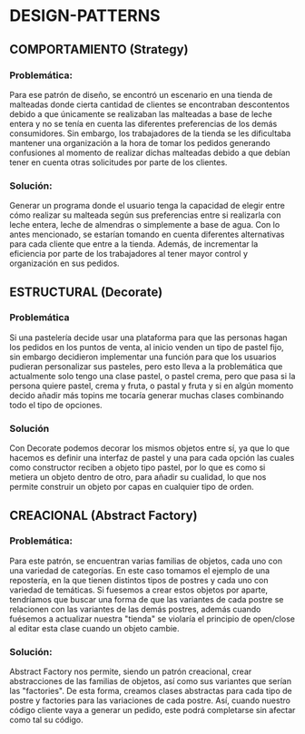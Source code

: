 # DESIGN-PATTERNS

## COMPORTAMIENTO (Strategy)
### Problemática:
Para ese patrón de diseño, se encontró un escenario en una tienda de malteadas donde cierta cantidad de clientes se encontraban descontentos debido a que únicamente se realizaban las malteadas a base de leche entera y no se tenía en cuenta las diferentes preferencias de los demás consumidores. Sin embargo, los trabajadores de la tienda se les dificultaba mantener una organización a la hora de tomar los pedidos generando confusiones al momento de realizar dichas malteadas debido a que debían tener en cuenta otras solicitudes por parte de los clientes. 

### Solución: 
Generar un programa donde el usuario tenga la capacidad de elegir entre cómo realizar su malteada según sus preferencias entre si realizarla con leche entera, leche de almendras o simplemente a base de agua. Con lo antes mencionado, se estarían tomando en cuenta diferentes alternativas para cada cliente que entre a la tienda. Además, de incrementar la eficiencia por parte de los trabajadores al tener mayor control y organización en sus pedidos. 

## ESTRUCTURAL (Decorate)
### Problemática
Si una pastelería decide usar una plataforma para que las personas hagan los pedidos en los puntos de venta, al inicio venden un tipo de pastel fijo, sin embargo decidieron implementar una función para que los usuarios pudieran personalizar sus pasteles, pero esto lleva a la problemática que actualmente solo tengo una clase pastel, o pastel crema, pero que pasa si la persona quiere pastel, crema y fruta, o pastal y fruta y si en algún momento decido añadir más topins me tocaría generar muchas clases combinando todo el tipo de opciones.

### Solución
Con Decorate podemos decorar los mismos objetos entre sí, ya que lo que hacemos es definir una interfaz de pastel y una para cada opción las cuales como constructor reciben a objeto tipo pastel, por lo que es como si metiera un objeto dentro de otro, para añadir su cualidad, lo que nos permite construir un objeto por capas en cualquier tipo de orden.


## CREACIONAL (Abstract Factory)
### Problemática:
Para este patrón, se encuentran varias familias de objetos, cada uno con una variedad de categorías. En este caso tomamos el ejemplo de una repostería, en la que tienen distintos tipos de postres y cada uno con variedad de temáticas. Si fuesemos a crear estos objetos por aparte, tendríamos que buscar una forma de que las variantes de cada postre se relacionen con las variantes de las demás postres, además cuando fuésemos a actualizar nuestra "tienda" se violaría el principio de open/close al editar esta clase cuando un objeto cambie.

### Solución:
Abstract Factory nos permite, siendo un patrón creacional, crear abstracciones de las familias de objetos, así como sus variantes que serían las "factories". De esta forma, creamos clases abstractas para cada tipo de postre y factories para las variaciones de cada postre. Así, cuando nuestro código cliente vaya a generar un pedido, este podrá completarse sin afectar como tal su código.

